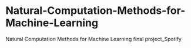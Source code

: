 # Natural-Computation-Methods-for-Machine-Learning
Natural Computation Methods for Machine Learning final project_Spotify
